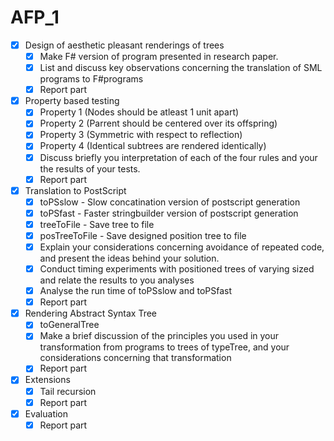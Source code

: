 # AFP_1

- [x] Design of aesthetic pleasant renderings of trees  
  - [x] Make F# version of program presented in research paper. 
  - [x] List and discuss key observations concerning the translation of SML programs to F#programs
  - [x] Report part
- [x] Property based testing
  - [x] Property 1 (Nodes should be atleast 1 unit apart)
  - [x] Property 2 (Parrent should be centered over its offspring)
  - [x] Property 3 (Symmetric with respect to reflection)
  - [x] Property 4 (Identical subtrees are rendered identically)
  - [x] Discuss briefly you interpretation of each of the four rules and your the results of your tests.
  - [x] Report part
- [x] Translation to PostScript
  - [x] toPSslow - Slow concatination version of postscript generation
  - [x] toPSfast - Faster stringbuilder version of postscript generation
  - [x] treeToFile - Save tree to file
  - [x] posTreeToFile - Save designed position tree to file
  - [x] Explain your considerations concerning avoidance of repeated code, and present the ideas behind your solution.
  - [x] Conduct timing experiments with positioned trees of varying sized and relate the results to you analyses
  - [x] Analyse the run time of toPSslow and toPSfast
  - [x] Report part
- [x] Rendering Abstract Syntax Tree
  - [x] toGeneralTree
  - [x] Make a brief discussion of the principles you used in your transformation from programs to trees of typeTree<string>, and your considerations concerning that transformation
  - [x] Report part
- [x] Extensions
  - [x] Tail recursion
  - [x] Report part
- [x] Evaluation
  - [x] Report part
